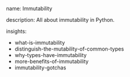 name: Immutability

description: All about immutability in Python.

insights:

- what-is-immutability
- distinguish-the-mutability-of-common-types
- why-types-have-immutability
- more-benefits-of-immutability
- immutability-gotchas
